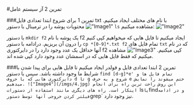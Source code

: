 #تمرین 2 آز سیستم عامل

###تمرین 1
برای شروع ابتدا تعدادی فایل txt با نام های مختلف ایجاد میکنیم.
!["Image1"](/imgs/1.jpg)
محتویات پوشه را در ترمینال با دستور `ls` مشاهده میکنیم:
!["Image2"](/imgs/2.jpg)

با دستور `mkdir f2` یک پوشه با نام f2 ایجاد میکنیم تا فایل هایی که میخواهیم کپی کنیم را درون آن بریزیم.
درادامه با دستور `cp *[0-9]*.txt f2` تمام فایل های `txt` که در نام آنها حداقل یک عدد وجود دارد را در دایرکتوری f2 کپی میکنیم.
!["Image3"](/imgs/3.jpg)
مشاهده میکنیم که فقط فایل هایی که در اسمشان عدد وجود دارد کپی شده اند.

###تمرین 2
ابتدا تعدادی فایل و فولدر ایجاد میکنیم تا فایل هایی برای پیدا شدن با شرایط ما وجود داشته باشد.
سپس با دستور `find [d-g]*e' تمام فایل ها و دایرکتوری هایی که با حروف d تا g شروع و به حرف e ختم میشوند را نمایش میدهیم.
!["Image4"](/imgs/4.jpg)
این روش راحت ترین راه برای انجام اینکار است. راه های دیگری مانند استفاده از دستورات `ls` یا `find` و در ادامه فیلتر کردن خروجی آنها توسط دستور `grep` نیز وجود دارد.